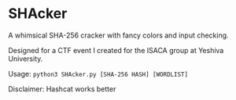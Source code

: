 # SHAcker
A whimsical SHA-256 cracker with fancy colors and input checking. 

Designed for a CTF event I created for the ISACA group at Yeshiva University.

Usage:
`python3 SHAcker.py [SHA-256 HASH] [WORDLIST]`

Disclaimer:
Hashcat works better
